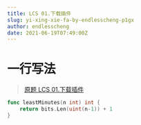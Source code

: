 ```yaml
---
title: LCS 01.下载插件
slug: yi-xing-xie-fa-by-endlesscheng-p1gx
author: endlesscheng
date: 2021-06-19T07:49:00Z
---
```

# 一行写法
 
> [原题 LCS 01.下载插件](https://leetcode.cn/problems/Ju9Xwi)
```go
func leastMinutes(n int) int {
	return bits.Len(uint(n-1)) + 1
}
```
